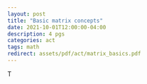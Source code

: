 ```yaml
---
layout: post
title: "Basic matrix concepts"
date: 2021-10-01T12:00:00-04:00
description: 4 pgs
categories: act
tags: math
redirect: assets/pdf/act/matrix_basics.pdf
---
```


T

